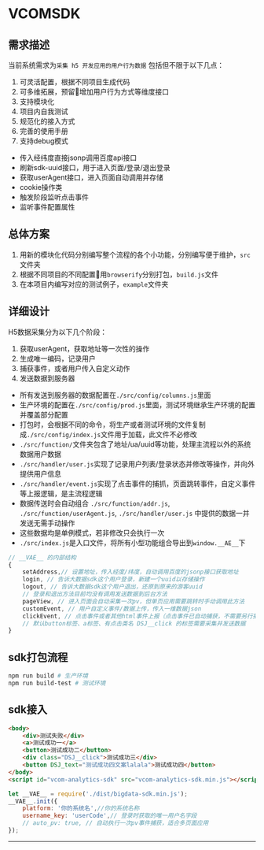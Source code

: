 # VCOMSDK

## 需求描述

当前系统需求为`采集 h5 开发应用的用户行为数据`
包括但不限于以下几点：

1. 可灵活配置，根据不同项目生成代码
2. 可多维拓展，预留增加用户行为方式等维度接口
3. 支持模块化
4. 项目内自我测试
5. 规范化的接入方式
6. 完善的使用手册
7. 支持debug模式

* 传入经纬度直接jsonp调用百度api接口
* 刷新sdk-uuid接口，用于进入页面/登录/退出登录
* 获取userAgent接口，进入页面自动调用并存储
* cookie操作类
* 触发阶段监听点击事件
* 监听事件配置属性

## 总体方案

1. 用新的模块化代码分别编写整个流程的各个小功能，分别编写便于维护，`src`文件夹
2. 根据不同项目的不同配置用`browserify`分别打包，`build.js`文件
3. 在本项目内编写对应的测试例子，`example`文件夹

## 详细设计

H5数据采集分为以下几个阶段：

1. 获取userAgent，获取地址等一次性的操作
2. 生成唯一编码，记录用户
3. 捕获事件，或者用户传入自定义动作
4. 发送数据到服务器

* 所有发送到服务器的数据配置在`./src/config/columns.js`里面
* 生产环境的配置在`./src/config/prod.js`里面，测试环境继承生产环境的配置并覆盖部分配置
* 打包时，会根据不同的命令，将生产或者测试环境的文件复制成`./src/config/index.js`文件用于加载，此文件不必修改
* `./src/function/`文件夹包含了地址/ua/uuid等功能，处理主流程以外的系统数据用户数据
* `./src/handler/user.js`实现了记录用户列表/登录状态并修改等操作，并向外提供用户信息
* `./src/handler/event.js`实现了点击事件的捕抓，页面跳转事件，自定义事件等上报逻辑，是主流程逻辑  
* 数据传送时会自动组合 `./src/function/addr.js`, `./src/function/userAgent.js`, `./src/handler/user.js` 中提供的数据一并发送无需手动操作  
* 这些数据均是单例模式，若非修改只会执行一次
* `./src/index.js`是入口文件，将所有小型功能组合导出到`window.__AE__`下

```javascript
// __VAE__ 的内部结构
{
    setAddress,// 设置地址，传入经度/纬度，自动调用百度的jsonp接口获取地址
    login, // 告诉大数据sdk这个用户登录，新建一个uuid以存储操作
    logout, // 告诉大数据sdk这个用户退出，还原到原来的游客uuid
    // 登录和退出方法目前均没有调用发送数据到后台方法
    pageView, // 进入页面会自动采集一次pv，但单页应用需要跳转时手动调用此方法
    customEvent, // 用户自定义事件/数据上传，传入一维数据json
    clickEvent, // 点击事件或者其他html事件上报（点击事件已自动捕获，不需要另行捕获）传入事件e
    // 默认button标签、a标签、有点击类名 DSJ__click 的标签需要采集并发送数据
}
```

## sdk打包流程

```bash
npm run build # 生产环境
npm run build-test # 测试环境
```

## sdk接入

```html
<body>
    <div>测试失败</div>
    <a>测试成功一</a>
    <button>测试成功二</button>
    <div class="DSJ__click">测试成功三</div>
    <button DSJ_text="测试成功四文案lalala">测试成功四</button>
</body>
<script id="vcom-analytics-sdk" src="vcom-analytics-sdk.min.js"></script>
```

```javascript
let __VAE__ = require('./dist/bigdata-sdk.min.js');
__VAE__.init({
    platform: '你的系统名',//你的系统名称
    username_key: 'userCode',// 登录时获取的唯一用户名字段
    // auto_pv: true, // 自动执行一次pv事件捕获，适合多页面应用
});
```

---

